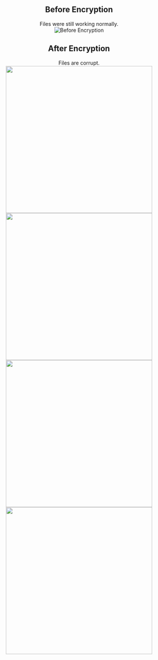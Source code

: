 <div align="center">
  
Before Encryption
---

Files were still working normally.<br>
![Before Encryption](https://user-images.githubusercontent.com/72343262/120769591-7f0f6f80-c547-11eb-91a9-edbbc3e0b5b8.png)

After Encryption
---
  
Files are corrupt.<br>
<img src="https://user-images.githubusercontent.com/72343262/120770035-ec230500-c547-11eb-829a-1c5adf597418.png" width=400></img>
<img src="https://user-images.githubusercontent.com/72343262/120771588-8f284e80-c549-11eb-848b-9c25a51a2dec.png" width=400></img>
<img src="https://user-images.githubusercontent.com/72343262/120771718-b97a0c00-c549-11eb-85ba-2d7f0ea68e53.png" width=400></img>
<img src="https://user-images.githubusercontent.com/72343262/120770570-7703ff80-c548-11eb-9645-2bf3268b81da.png" width=400></img>
</div>
